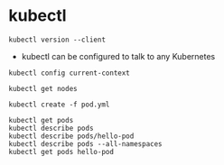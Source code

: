 # kubectl

```shell
kubectl version --client
```

- kubectl can be configured to talk to any Kubernetes

```shell
kubectl config current-context

kubectl get nodes

kubectl create -f pod.yml

kubectl get pods
kubectl describe pods
kubectl describe pods/hello-pod
kubectl describe pods --all-namespaces
kubectl get pods hello-pod
```
